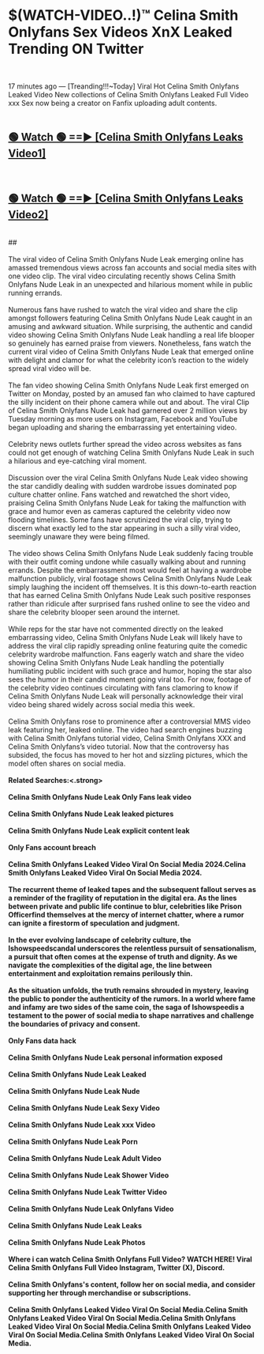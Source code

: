 # $(WATCH-VIDEO..!)™ Celina Smith Onlyfans Sex Videos XnX Leaked Trending ON Twitter<br>
<br>

17 minutes ago — [Treanding!!!~Today] Viral Hot Celina Smith Onlyfans Leaked Video New collections of Celina Smith Onlyfans Leaked Full Video xxx Sex now being a creator on Fanfix uploading adult contents.
<br>
 <br>

##  <a href="https://best2vid.blogspot.com?title=Celina_Smith_Onlyfans">🟢 Watch 🟢 ==► [Celina Smith Onlyfans Leaks Video1]</a><br>
  <br>

##  <a href="https://best2vid.blogspot.com?title=Celina_Smith_Onlyfans">🟢 Watch 🟢 ==► [Celina Smith Onlyfans Leaks Video2]</a><br>
  <br>
  ##
  <br>
  <br>
The viral video of Celina Smith Onlyfans Nude Leak emerging online has amassed tremendous views across fan accounts and social media sites with one video clip. The viral video circulating recently shows Celina Smith Onlyfans Nude Leak in an unexpected and hilarious moment while in public running errands.
<br><br>
Numerous fans have rushed to watch the viral video and share the clip amongst followers featuring Celina Smith Onlyfans Nude Leak caught in an amusing and awkward situation. While surprising, the authentic and candid video showing Celina Smith Onlyfans Nude Leak handling a real life blooper so genuinely has earned praise from viewers. Nonetheless, fans watch the current viral video of Celina Smith Onlyfans Nude Leak that emerged online with delight and clamor for what the celebrity icon’s reaction to the widely spread viral video will be.
<br><br>
The fan video showing Celina Smith Onlyfans Nude Leak first emerged on Twitter on Monday, posted by an amused fan who claimed to have captured the silly incident on their phone camera while out and about. The viral Clip of Celina Smith Onlyfans Nude Leak had garnered over 2 million views by Tuesday morning as more users on Instagram, Facebook and YouTube began uploading and sharing the embarrassing yet entertaining video.
<br><br>
Celebrity news outlets further spread the video across websites as fans could not get enough of watching Celina Smith Onlyfans Nude Leak in such a hilarious and eye-catching viral moment.
<br><br>
Discussion over the viral Celina Smith Onlyfans Nude Leak video showing the star candidly dealing with sudden wardrobe issues dominated pop culture chatter online. Fans watched and rewatched the short video, praising Celina Smith Onlyfans Nude Leak for taking the malfunction with grace and humor even as cameras captured the celebrity video now flooding timelines. Some fans have scrutinized the viral clip, trying to discern what exactly led to the star appearing in such a silly viral video, seemingly unaware they were being filmed.
<br><br>
The video shows Celina Smith Onlyfans Nude Leak suddenly facing trouble with their outfit coming undone while casually walking about and running errands. Despite the embarrassment most would feel at having a wardrobe malfunction publicly, viral footage shows Celina Smith Onlyfans Nude Leak simply laughing the incident off themselves. It is this down-to-earth reaction that has earned Celina Smith Onlyfans Nude Leak such positive responses rather than ridicule after surprised fans rushed online to see the video and share the celebrity blooper seen around the internet.
<br><br>
While reps for the star have not commented directly on the leaked embarrassing video, Celina Smith Onlyfans Nude Leak will likely have to address the viral clip rapidly spreading online featuring quite the comedic celebrity wardrobe malfunction. Fans eagerly watch and share the video showing Celina Smith Onlyfans Nude Leak handling the potentially humiliating public incident with such grace and humor, hoping the star also sees the humor in their candid moment going viral too. For now, footage of the celebrity video continues circulating with fans clamoring to know if Celina Smith Onlyfans Nude Leak will personally acknowledge their viral video being shared widely across social media this week.
<br><br>
Celina Smith Onlyfans rose to prominence after a controversial MMS video leak featuring her, leaked online. The video had search engines buzzing with Celina Smith Onlyfans tutorial video, Celina Smith Onlyfans XXX and Celina Smith Onlyfans’s video tutorial. Now that the controversy has subsided, the focus has moved to her hot and sizzling pictures, which the model often shares on social media.
<br><br>
<strong>Related Searches:<.strong>
<br><br>
Celina Smith Onlyfans Nude Leak Only Fans leak video
<br><br>
Celina Smith Onlyfans Nude Leak leaked pictures
<br><br>
Celina Smith Onlyfans Nude Leak explicit content leak
<br><br>
Only Fans account breach
<br><br>
Celina Smith Onlyfans Leaked Video Viral On Social Media 2024.Celina Smith Onlyfans Leaked Video Viral On Social Media 2024.
<br><br>
The recurrent theme of leaked tapes and the subsequent fallout serves as a reminder of the fragility of reputation in the digital era. As the lines between private and public life continue to blur, celebrities like Prison Officerfind themselves at the mercy of internet chatter, where a rumor can ignite a firestorm of speculation and judgment.
<br><br>
In the ever evolving landscape of celebrity culture, the Ishowspeedscandal underscores the relentless pursuit of sensationalism, a pursuit that often comes at the expense of truth and dignity. As we navigate the complexities of the digital age, the line between entertainment and exploitation remains perilously thin.
<br><br>
As the situation unfolds, the truth remains shrouded in mystery, leaving the public to ponder the authenticity of the rumors. In a world where fame and infamy are two sides of the same coin, the saga of Ishowspeedis a testament to the power of social media to shape narratives and challenge the boundaries of privacy and consent.
<br><br>
Only Fans data hack
<br><br>
Celina Smith Onlyfans Nude Leak personal information exposed
<br><br>
Celina Smith Onlyfans Nude Leak Leaked
<br><br>
Celina Smith Onlyfans Nude Leak Nude
<br><br>
Celina Smith Onlyfans Nude Leak Sexy Video
<br><br>
Celina Smith Onlyfans Nude Leak xxx Video
<br><br>
Celina Smith Onlyfans Nude Leak Porn
<br><br>
Celina Smith Onlyfans Nude Leak Adult Video
<br><br>
Celina Smith Onlyfans Nude Leak Shower Video
<br><br>
Celina Smith Onlyfans Nude Leak Twitter Video
<br><br>
Celina Smith Onlyfans Nude Leak Onlyfans Video
<br><br>
Celina Smith Onlyfans Nude Leak Leaks
<br><br>
Celina Smith Onlyfans Nude Leak Photos
<br><br>
Where i can watch Celina Smith Onlyfans Full Video? WATCH HERE! Viral Celina Smith Onlyfans Full Video Instagram, Twitter (X), Discord.
<br><br>
Celina Smith Onlyfans's content, follow her on social media, and consider supporting her through merchandise or subscriptions.
<br><br>
Celina Smith Onlyfans Leaked Video Viral On Social Media.Celina Smith Onlyfans Leaked Video Viral On Social Media.Celina Smith Onlyfans Leaked Video Viral On Social Media.Celina Smith Onlyfans Leaked Video Viral On Social Media.Celina Smith Onlyfans Leaked Video Viral On Social Media.